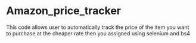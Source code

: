 # Amazon_price_tracker
This code allows user to automatically track the price of the item you want to purchase at the cheaper rate then you assigned using selenium and bs4
